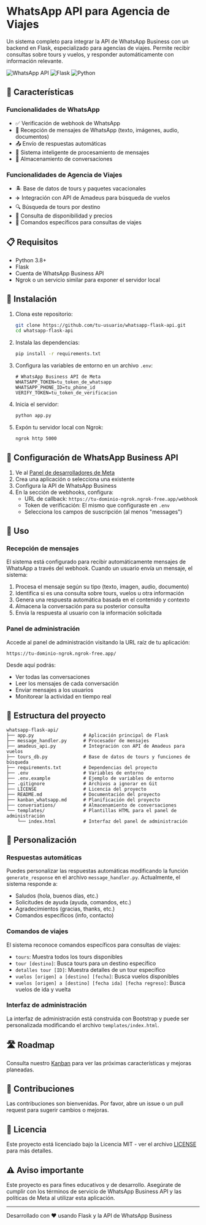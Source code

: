 # WhatsApp API para Agencia de Viajes

Un sistema completo para integrar la API de WhatsApp Business con un backend en Flask, especializado para agencias de viajes. Permite recibir consultas sobre tours y vuelos, y responder automáticamente con información relevante.

![WhatsApp API](https://img.shields.io/badge/WhatsApp-API-25D366?style=for-the-badge&logo=whatsapp&logoColor=white)
![Flask](https://img.shields.io/badge/Flask-000000?style=for-the-badge&logo=flask&logoColor=white)
![Python](https://img.shields.io/badge/Python-3776AB?style=for-the-badge&logo=python&logoColor=white)

## 🌟 Características

### Funcionalidades de WhatsApp
- ✅ Verificación de webhook de WhatsApp
- 📨 Recepción de mensajes de WhatsApp (texto, imágenes, audio, documentos)
- 📤 Envío de respuestas automáticas
- 🧠 Sistema inteligente de procesamiento de mensajes
- 💾 Almacenamiento de conversaciones

### Funcionalidades de Agencia de Viajes
- 🏝️ Base de datos de tours y paquetes vacacionales
- ✈️ Integración con API de Amadeus para búsqueda de vuelos
- 🔍 Búsqueda de tours por destino
- 📅 Consulta de disponibilidad y precios
- 💬 Comandos específicos para consultas de viajes

## 📋 Requisitos

- Python 3.8+
- Flask
- Cuenta de WhatsApp Business API
- Ngrok o un servicio similar para exponer el servidor local

## 🚀 Instalación

1. Clona este repositorio:
   ```bash
   git clone https://github.com/tu-usuario/whatsapp-flask-api.git
   cd whatsapp-flask-api
   ```

2. Instala las dependencias:
   ```bash
   pip install -r requirements.txt
   ```

3. Configura las variables de entorno en un archivo `.env`:
   ```
   # WhatsApp Business API de Meta
   WHATSAPP_TOKEN=tu_token_de_whatsapp
   WHATSAPP_PHONE_ID=tu_phone_id
   VERIFY_TOKEN=tu_token_de_verificacion
   ```

4. Inicia el servidor:
   ```bash
   python app.py
   ```

5. Expón tu servidor local con Ngrok:
   ```bash
   ngrok http 5000
   ```

## 🔧 Configuración de WhatsApp Business API

1. Ve al [Panel de desarrolladores de Meta](https://developers.facebook.com/)
2. Crea una aplicación o selecciona una existente
3. Configura la API de WhatsApp Business
4. En la sección de webhooks, configura:
   - URL de callback: `https://tu-dominio-ngrok.ngrok-free.app/webhook`
   - Token de verificación: El mismo que configuraste en `.env`
   - Selecciona los campos de suscripción (al menos "messages")

## 💬 Uso

### Recepción de mensajes

El sistema está configurado para recibir automáticamente mensajes de WhatsApp a través del webhook. Cuando un usuario envía un mensaje, el sistema:

1. Procesa el mensaje según su tipo (texto, imagen, audio, documento)
2. Identifica si es una consulta sobre tours, vuelos u otra información
3. Genera una respuesta automática basada en el contenido y contexto
4. Almacena la conversación para su posterior consulta
5. Envía la respuesta al usuario con la información solicitada

### Panel de administración

Accede al panel de administración visitando la URL raíz de tu aplicación:
```
https://tu-dominio-ngrok.ngrok-free.app/
```

Desde aquí podrás:
- Ver todas las conversaciones
- Leer los mensajes de cada conversación
- Enviar mensajes a los usuarios
- Monitorear la actividad en tiempo real

## 📝 Estructura del proyecto

```
whatsapp-flask-api/
├── app.py                  # Aplicación principal de Flask
├── message_handler.py      # Procesador de mensajes
├── amadeus_api.py          # Integración con API de Amadeus para vuelos
├── tours_db.py             # Base de datos de tours y funciones de búsqueda
├── requirements.txt        # Dependencias del proyecto
├── .env                    # Variables de entorno
├── .env.example            # Ejemplo de variables de entorno
├── .gitignore              # Archivos a ignorar en Git
├── LICENSE                 # Licencia del proyecto
├── README.md               # Documentación del proyecto
├── kanban_whatsapp.md      # Planificación del proyecto
├── conversations/          # Almacenamiento de conversaciones
└── templates/              # Plantillas HTML para el panel de administración
    └── index.html          # Interfaz del panel de administración
```

## 🧱 Personalización

### Respuestas automáticas

Puedes personalizar las respuestas automáticas modificando la función `generate_response` en el archivo `message_handler.py`. Actualmente, el sistema responde a:

- Saludos (hola, buenos días, etc.)
- Solicitudes de ayuda (ayuda, comandos, etc.)
- Agradecimientos (gracias, thanks, etc.)
- Comandos específicos (info, contacto)

### Comandos de viajes

El sistema reconoce comandos específicos para consultas de viajes:

- `tours`: Muestra todos los tours disponibles
- `tour [destino]`: Busca tours para un destino específico
- `detalles tour [ID]`: Muestra detalles de un tour específico
- `vuelos [origen] a [destino] [fecha]`: Busca vuelos disponibles
- `vuelos [origen] a [destino] [fecha ida] [fecha regreso]`: Busca vuelos de ida y vuelta

### Interfaz de administración

La interfaz de administración está construida con Bootstrap y puede ser personalizada modificando el archivo `templates/index.html`.

## 🛣️ Roadmap

Consulta nuestro [Kanban](kanban_whatsapp.md) para ver las próximas características y mejoras planeadas.

## 🤝 Contribuciones

Las contribuciones son bienvenidas. Por favor, abre un issue o un pull request para sugerir cambios o mejoras.

## 📄 Licencia

Este proyecto está licenciado bajo la Licencia MIT - ver el archivo [LICENSE](LICENSE) para más detalles.

## ⚠️ Aviso importante

Este proyecto es para fines educativos y de desarrollo. Asegúrate de cumplir con los términos de servicio de WhatsApp Business API y las políticas de Meta al utilizar esta aplicación.

---

Desarrollado con ❤️ usando Flask y la API de WhatsApp Business
